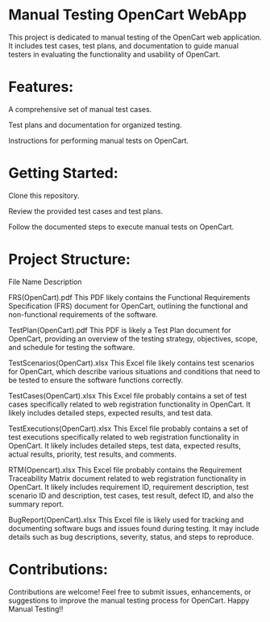 # Manual Testing OpenCart WebApp

This project is dedicated to manual testing of the OpenCart web application. It includes test cases, test plans, and documentation to guide manual testers in evaluating the functionality and usability of OpenCart.

# Features:
A comprehensive set of manual test cases.

Test plans and documentation for organized testing.

Instructions for performing manual tests on OpenCart.

# Getting Started:
Clone this repository.

Review the provided test cases and test plans.

Follow the documented steps to execute manual tests on OpenCart.

# Project Structure:
File Name	Description

FRS(OpenCart).pdf	This PDF likely contains the Functional Requirements Specification (FRS) document for OpenCart, outlining the functional and non-functional requirements of the software.

TestPlan(OpenCart).pdf	This PDF is likely a Test Plan document for OpenCart, providing an overview of the testing strategy, objectives, scope, and schedule for testing the software.

TestScenarios(OpenCart).xlsx	This Excel file likely contains test scenarios for OpenCart, which describe various situations and conditions that need to be tested to ensure the software functions correctly.

TestCases(OpenCart).xlsx	This Excel file probably contains a set of test cases specifically related to web registration functionality in OpenCart. It likely includes detailed steps, expected results, and test data.

TestExecutions(OpenCart).xlsx	This Excel file probably contains a set of test executions specifically related to web registration functionality in OpenCart. It likely includes detailed steps, test data, expected results, actual results, priority, test results, and comments.

RTM(Opencart).xlsx	This Excel file probably contains the Requirement Traceability Matrix document related to web registration functionality in OpenCart. It likely includes requirement ID, requirement description, test scenario ID and description, test cases, test result, defect ID, and also the summary report.

BugReport(OpenCart).xlsx	This Excel file is likely used for tracking and documenting software bugs and issues found during testing. It may include details such as bug descriptions, severity, status, and steps to reproduce.


# Contributions:
Contributions are welcome! Feel free to submit issues, enhancements, or suggestions to improve the manual testing process for OpenCart. Happy Manual Testing!!
